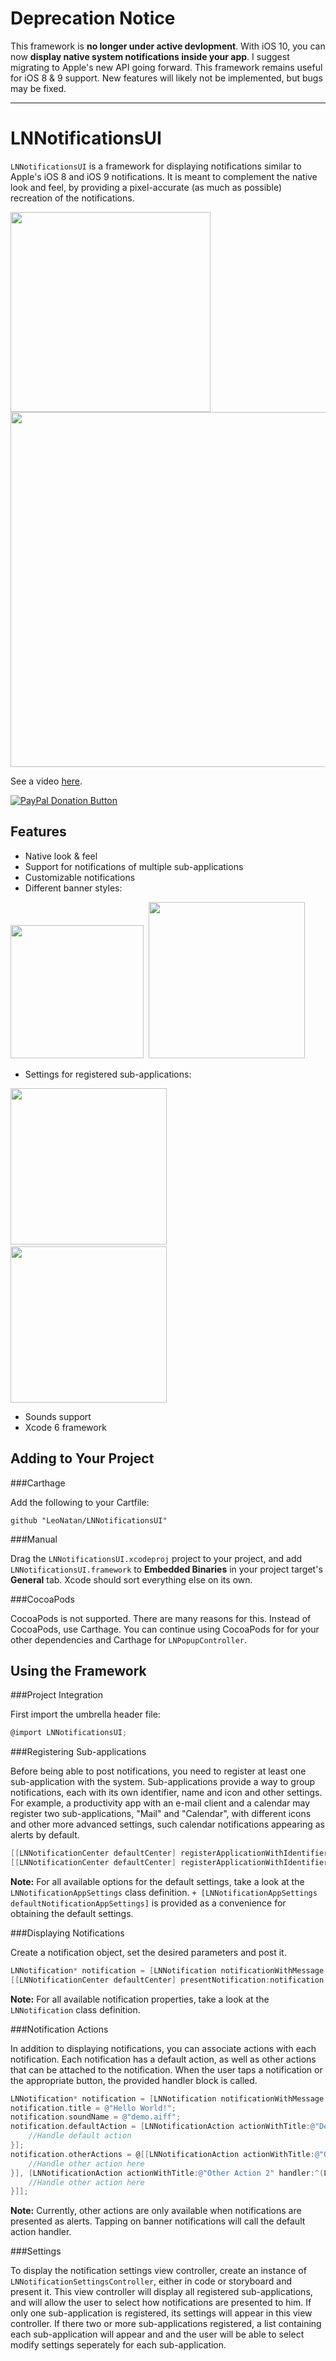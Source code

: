 # **Deprecation Notice**

This framework is **no longer under active devlopment**. With iOS 10, you can now **display native system notifications inside your app**. I suggest migrating to Apple's new API going forward. This framework remains useful for iOS 8 & 9 support. New features will likely not be implemented, but bugs may be fixed.

----

# LNNotificationsUI

`LNNotificationsUI` is a framework for displaying notifications similar to Apple's iOS 8 and iOS 9 notifications. It is meant to complement the native look and feel, by providing a pixel-accurate (as much as possible) recreation of the notifications.

<img src="./Screenshots/Presentation.png" width="320px"/> 
<img src="./Screenshots/LNNotificationsUI.gif" height="568px"/>

See a video [here](https://vimeo.com/105395794).

<span class="badge-paypal"><a href="https://www.paypal.com/cgi-bin/webscr?cmd=_s-xclick&hosted_button_id=BR68NJEJXGWL6" title="Donate to this project using PayPal"><img src="https://img.shields.io/badge/paypal-donate-yellow.svg" alt="PayPal Donation Button" /></a></span>

## Features

* Native look & feel
* Support for notifications of multiple sub-applications
* Customizable notifications
* Different banner styles:

<img src="./Screenshots/3.png" width="213px"/>&nbsp;
<img src="./Screenshots/style.png" width="250px"/>

* Settings for registered sub-applications:

<img src="./Screenshots/settings1.png" width="250px"/>&nbsp;
<img src="./Screenshots/settings2.png" width="250px"/>

* Sounds support
* Xcode 6 framework

## Adding to Your Project

###Carthage

Add the following to your Cartfile:

```github "LeoNatan/LNNotificationsUI"```

###Manual

Drag the `LNNotificationsUI.xcodeproj` project to your project, and add `LNNotificationsUI.framework` to **Embedded Binaries** in your project target's **General** tab. Xcode should sort everything else on its own.

###CocoaPods

CocoaPods is not supported. There are many reasons for this. Instead of CocoaPods, use Carthage. You can continue using CocoaPods for for your other dependencies and Carthage for `LNPopupController`.

## Using the Framework

###Project Integration

First import the umbrella header file:

```objective-c
@import LNNotificationsUI;
```

###Registering Sub-applications

Before being able to post notifications, you need to register at least one sub-application with the system. Sub-applications provide a way to group notifications, each with its own identifier, name and icon and other settings. For example, a productivity app with an e-mail client and a calendar may register two sub-applications, "Mail" and "Calendar", with different icons and other more advanced settings, such calendar notifications appearing as alerts by default.

```objective-c
[[LNNotificationCenter defaultCenter] registerApplicationWithIdentifier:@"mail_app_identifier" name:@"Mail" icon:[UIImage imageNamed:@"MailApp"] defaultSettings:[LNNotificationAppSettings defaultNotificationAppSettings]];
[[LNNotificationCenter defaultCenter] registerApplicationWithIdentifier:@"cal_app_identifier" name:@"Calendar" icon:[UIImage imageNamed:@"CalApp"]  defaultSettings:[LNNotificationAppSettings defaultNotificationAppSettings]];
```

**Note:** For all available options for the default settings, take a look at the `LNNotificationAppSettings` class definition. `+ [LNNotificationAppSettings defaultNotificationAppSettings]` is provided as a convenience for obtaining the default settings.

###Displaying Notifications

Create a notification object, set the desired parameters and post it.

```objective-c
LNNotification* notification = [LNNotification notificationWithMessage:@"You've Got Mail!"];
[[LNNotificationCenter defaultCenter] presentNotification:notification forApplicationIdentifier:@"mail_app_identifier"];
```

**Note:** For all available notification properties, take a look at the `LNNotification` class definition.

###Notification Actions

In addition to displaying notifications, you can associate actions with each notification. Each notification has a default action, as well as other actions that can be attached to the notification. When the user taps a notification or the appropriate button, the provided handler block is called.

```objective-c
LNNotification* notification = [LNNotification notificationWithMessage:@"Welcome to LNNotificationsUI!"];
notification.title = @"Hello World!";
notification.soundName = @"demo.aiff";
notification.defaultAction = [LNNotificationAction actionWithTitle:@"Default Action" handler:^(LNNotificationAction *action) {
	//Handle default action
}];
notification.otherActions = @[[LNNotificationAction actionWithTitle:@"Other Action 1" handler:^(LNNotificationAction *action) {
	//Handle other action here
}], [LNNotificationAction actionWithTitle:@"Other Action 2" handler:^(LNNotificationAction *action) {
	//Handle other action here
}]];
```
**Note:** Currently, other actions are only available when notifications are presented as alerts. Tapping on banner notifications will call the default action handler.

###Settings

To display the notification settings view controller, create an instance of `LNNotificationSettingsController`, either in code or storyboard and present it. This view controller will display all registered sub-applications, and will allow the user to select how notifications are presented to him. If only one sub-application is registered, its settings will appear in this view controller. If there two or more sub-applications registered, a list containing each sub-application will appear and and the user will be able to select modify settings seperately for each sub-application.

